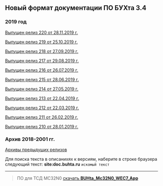 ## Новый формат документации ПО БУХта 3.4

### 2019 год

[Выпущен релиз 220 от 28.11.2019 г.](releases/220/220.md)

[Выпущен релиз 219 от 25.10.2019 г.](releases/219/219.md)

[Выпущен релиз 218 от 27.09.2019 г.](releases/218/218.md)

[Выпущен релиз 217 от 29.08.2019 г.](releases/217/217.md)

[Выпущен релиз 216 от 26.07.2019 г.](releases/216/216.md)

[Выпущен релиз 215 от 28.06.2019 г.](releases/215/215.md)

[Выпущен релиз 214 от 27.05.2019 г.](releases/214/214.md)

[Выпущен релиз 213 от 22.04.2019 г.](releases/213/213.md)

[Выпущен релиз 212 от 22.03.2019 г.](releases/212/212.md)

[Выпущен релиз 211 от 26.02.2019 г.](releases/211/211.md)

[Выпущен релиз 210 от 28.01.2019 г.](releases/210/210.md)


### Архив 2018-2001 гг.
[Архивы предыдущих релизов](ArchiveReleases.md)

>
Для поиска текста в описанихях к версиям, наберите в строке браузера
следующий текст:
__site:doc.buhta.ru__ ```искомый текст```


-------
>ПО для ТСД MC32N0 [скачать **BUHta_Mc32N0_WEC7_App**](BUHta_Mc32N0_WEC7_App.zip)